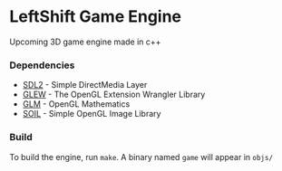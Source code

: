 # LeftShift Game Engine
Upcoming 3D game engine made in c++

### Dependencies

* [SDL2](https://www.libsdl.org/) - Simple DirectMedia Layer
* [GLEW](http://glew.sourceforge.net/) - The OpenGL Extension Wrangler Library
* [GLM](http://glm.g-truc.net/0.9.7/index.html) - OpenGL Mathematics
* [SOIL](http://lonesock.net/soil.html) - Simple OpenGL Image Library

### Build

To build the engine, run `make`. A binary named `game` will appear in `objs/`
